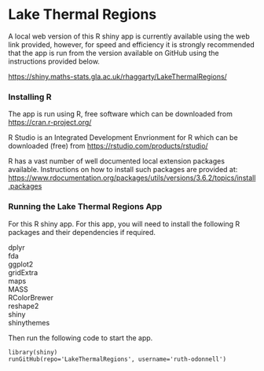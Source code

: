 # Lake Thermal Regions

A local web version of this R shiny app is currently available using the web link provided, however, for speed and efficiency it is strongly recommended that the app is run from the version available on GitHub using the instructions provided below. 

https://shiny.maths-stats.gla.ac.uk/rhaggarty/LakeThermalRegions/

### Installing R 

The app is run using R, free software which can be downloaded from https://cran.r-project.org/

R Studio is an Integrated Development Envrionment for R which can be downloaded (free) from https://rstudio.com/products/rstudio/

R has a vast number of well documented local extension packages available. Instructions on how to install such packages are provided at: https://www.rdocumentation.org/packages/utils/versions/3.6.2/topics/install.packages

### Running the Lake Thermal Regions App

For this R shiny app. For this app, you will need to install the following R packages and their dependencies if required. 

dplyr\
fda\
ggplot2\
gridExtra\
maps\
MASS\
RColorBrewer\
reshape2\
shiny\
shinythemes


Then run the following code to start the app.

```
library(shiny)
runGitHub(repo='LakeThermalRegions', username='ruth-odonnell') 
```
